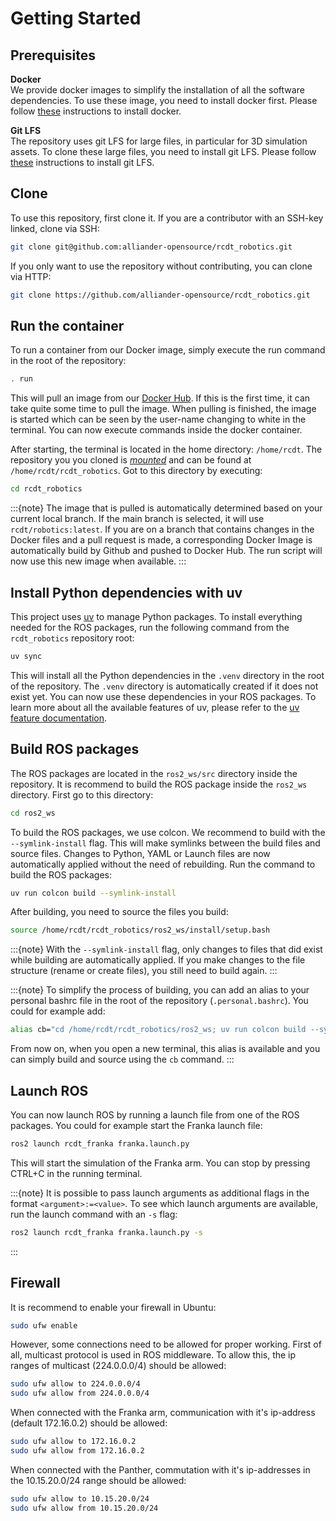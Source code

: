 <!--
SPDX-FileCopyrightText: Alliander N. V.

SPDX-License-Identifier: Apache-2.0
-->

# Getting Started

## Prerequisites

**Docker**\
We provide docker images to simplify the installation of all the software dependencies. To use these image, you need to install docker first. Please follow [these](docker) instructions to install docker.

**Git LFS**\
The repository uses git LFS for large files, in particular for 3D simulation assets. To clone these large files, you need to install git LFS. Please follow  [these](https://git-lfs.com/) instructions to install git LFS.

## Clone

To use this repository, first clone it. If you are a contributor with an SSH-key linked, clone via SSH:

```bash
git clone git@github.com:alliander-opensource/rcdt_robotics.git
```

If you only want to use the repository without contributing, you can clone via HTTP:

```bash
git clone https://github.com/alliander-opensource/rcdt_robotics.git
```

## Run the container

To run a container from our Docker image, simply execute the run command in the root of the repository:

```bash
. run
```

This will pull an image from our [Docker Hub](https://hub.docker.com/r/rcdt/robotics). If this is the first time, it can take quite some time to pull the image. When pulling is finished, the image is started which can be seen by the user-name changing to white in the terminal. You can now execute commands inside the docker container.

After starting, the terminal is located in the home directory: `/home/rcdt`. The repository you you cloned is [*mounted*](https://docs.docker.com/engine/storage/bind-mounts/) and can be found at `/home/rcdt/rcdt_robotics`. Got to this directory by executing:

```bash
cd rcdt_robotics
```

:::{note}
The image that is pulled is automatically determined based on your current local branch. If the main branch is selected, it will use `rcdt/robotics:latest`. If you are on a branch that contains changes in the Docker files and a pull request is made, a corresponding Docker Image is automatically build by Github and pushed to Docker Hub. The run script will now use this new image when available.
:::

## Install Python dependencies with uv

This project uses [uv](https://docs.astral.sh/uv/) to manage Python packages. To install everything needed for the ROS packages, run the following command from the `rcdt_robotics` repository root:

```bash
uv sync
```

This will install all the Python dependencies in the `.venv` directory in the root of the repository. The `.venv` directory is automatically created if it does not exist yet. You can now use these dependencies in your ROS packages. To learn more about all the available features of uv, please refer to the [uv feature documentation](https://docs.astral.sh/uv/getting-started/features/).

## Build ROS packages

The ROS packages are located in the `ros2_ws/src` directory inside the repository. It is recommend to build the ROS package inside the `ros2_ws` directory. First go to this directory:

```bash
cd ros2_ws
```

To build the ROS packages, we use colcon. We recommend to build with the `--symlink-install` flag. This will make symlinks between the build files and source files. Changes to Python, YAML or Launch files are now automatically applied without the need of rebuilding. Run the command to build the ROS packages:

```bash
uv run colcon build --symlink-install
```

After building, you need to source the files you build:

```bash
source /home/rcdt/rcdt_robotics/ros2_ws/install/setup.bash
```

:::{note}
With the `--symlink-install` flag, only changes to files that did exist while building are automatically applied. If you make changes to the file structure (rename or create files), you still need to build again.
:::

:::{note}
To simplify the process of building, you can add an alias to your personal bashrc file in the root of the repository (`.personal.bashrc`). You could for example add:

```bash
alias cb="cd /home/rcdt/rcdt_robotics/ros2_ws; uv run colcon build --symlink-install; source install/setup.bash"
```

From now on, when you open a new terminal, this alias is available and you can simply build and source using the `cb` command.
:::

## Launch ROS

You can now launch ROS by running a launch file from one of the ROS packages. You could for example start the Franka launch file:

```bash
ros2 launch rcdt_franka franka.launch.py
```

This will start the simulation of the Franka arm. You can stop by pressing CTRL+C in the running terminal.

:::{note}
It is possible to pass launch arguments as additional flags in the format `<argument>:=<value>`. To see which launch arguments are available, run the launch command with an `-s` flag:

```bash
ros2 launch rcdt_franka franka.launch.py -s
```

:::

## Firewall

It is recommend to enable your firewall in Ubuntu:

```bash
sudo ufw enable
```

However, some connections need to be allowed for proper working. First of all, multicast protocol is used in ROS middleware. To allow this, the ip ranges of multicast (224.0.0.0/4) should be allowed:

```bash
sudo ufw allow to 224.0.0.0/4
sudo ufw allow from 224.0.0.0/4
```

When connected with the Franka arm, communication with it's ip-address (default 172.16.0.2) should be allowed:

```bash
sudo ufw allow to 172.16.0.2
sudo ufw allow from 172.16.0.2
```

When connected with the Panther, commutation with it's ip-addresses in the 10.15.20.0/24 range should be allowed:

```bash
sudo ufw allow to 10.15.20.0/24
sudo ufw allow from 10.15.20.0/24
```
